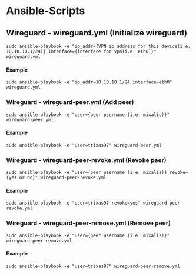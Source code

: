 # Ansible-Scripts

## Wireguard - wireguard.yml (Initialize wireguard)
```
sudo ansible-playbook -e "ip_addr={VPN ip address for this device(i.e. 10.10.10.1/24)} interface={interface for vpn(i.e. eth0)}" wireguard.yml
```
#### Example
```
sudo ansible-playbook -e "ip_addr=10.10.10.1/24 interface=eth0" wireguard.yml
```
  

### Wireguard - wireguard-peer.yml (Add peer)
```
sudo ansible-playbook -e "user={peer username (i.e. mixalis)}" wireguard-peer.yml
```
#### Example
```
sudo ansible-playbook -e "user=trixas97" wireguard-peer.yml
```


### Wireguard - wireguard-peer-revoke.yml (Revoke peer)
```
sudo ansible-playbook -e "user={peer username (i.e. mixalis)} revoke={yes or no}" wireguard-peer-revoke.yml
```
#### Example
```
sudo ansible-playbook -e "user=trixas97 revoke=yes" wireguard-peer-revoke.yml
```


### Wireguard - wireguard-peer-remove.yml (Remove peer)
```
sudo ansible-playbook -e "user={peer username (i.e. mixalis)}" wireguard-peer-remove.yml
```
#### Example
```
sudo ansible-playbook -e "user=trixas97" wireguard-peer-remove.yml
```
